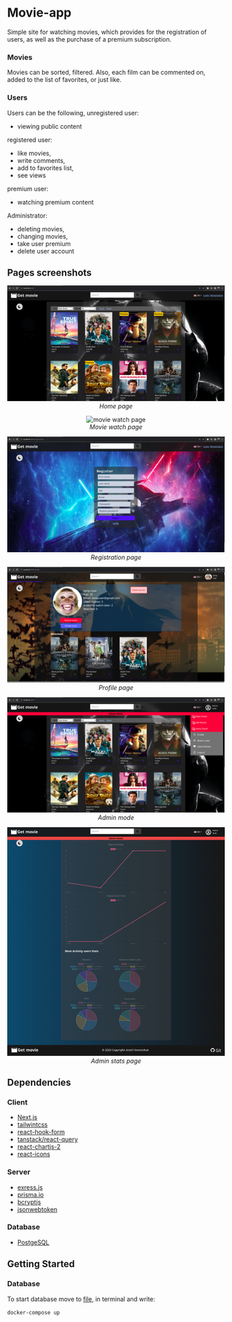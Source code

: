 # Movie-app

Simple site for watching movies, which provides for the registration of users, as well as the purchase of a premium subscription.

### Movies
Movies can be sorted, filtered.
Also, each film can be commented on, added to the list of favorites, or just like.

### Users
Users can be the following,
unregistered user: 
 - viewing public content

registered user:
 - like movies, 
 - write comments, 
 - add to favorites list, 
 - see views

premium user:
 - watching premium content

Administrator:
 - deleting movies,
 - changing movies, 
 - take user premium
 - delete user account

## Pages screenshots

<p align="center">
  <img src="/screenshots/homePage.png" alt="home page">
  <br>
  <em>Home page</em>
</p>

<p align="center">
  <img src="/screenshots/MovieWatchPage.png" alt="movie watch page">
  <br>
  <em>Movie watch page</em>
</p>

<p align="center">
  <img src="./screenshots/registrationPage.png" alt="registration page">
  <br>
  <em>Registration page</em>
</p>

<p align="center">
  <img src="./screenshots/ProfilePage.png" alt="profile page">
  <br>
  <em>Profile page</em>
</p>

<p align="center">
  <img src="./screenshots/AdminMode.png" alt="admin mode">
  <br>
  <em>Admin mode</em>
</p>
<p align="center">
  <img src="./screenshots/AdminStatsPage.png" alt="admin stats page">
  <br>
  <em>Admin stats page</em>
</p>

## Dependencies

### Client
 - [Next.js](https://nextjs.org/)
 - [tailwintcss](https://tailwindcss.com/)
 - [react-hook-form](https://react-hook-form.com/)
 - [tanstack/react-query](https://tanstack.com/query/latest)
 - [react-chartjs-2](https://react-chartjs-2.js.org/)
 - [react-icons](https://react-icons.github.io/react-icons/)
### Server
 - [exress.js](https://expressjs.com/)
 - [prisma.io](https://www.prisma.io/)
 - [bcryptjs](https://openbase.com/js/bcryptjs/documentation)
 - [jsonwebtoken](https://jwt.io/)
### Database
- [PostgeSQL](https://www.postgresql.org/)

## Getting Started
### Database

To start database move to [file](./databaseDocker/docker-compose.yml), in terminal and write:

```
docker-compose up
```
